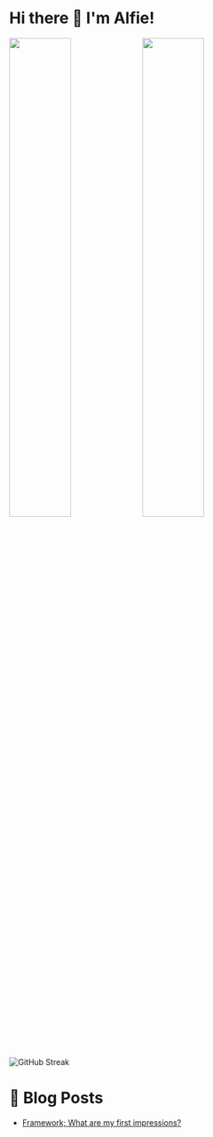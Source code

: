 # Hi there 👋 I'm Alfie!

<img align="left" width="47%" src="https://github-readme-stats.vercel.app/api?username=alf1e&show_icons=true&theme=radical" />
<img align="left" width="47%" src="https://github-readme-stats.vercel.app/api/top-langs/?username=alf1e&layout=compact" />

![GitHub Streak](https://github-readme-streak-stats.herokuapp.com/?user=alf1e&theme=github-dark-blue&border=30363d)


# 📖 Blog Posts
<!-- BLOG-POST-LIST:START -->
- [Framework; What are my first impressions?](https://blog.itsmealfie0.com/framework-first-impressions/)
<!-- BLOG-POST-LIST:END -->
